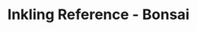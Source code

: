 ---
title: Inkling Reference - Bonsai

language_tabs:

toc_footers:
  - <a href='https://bons.ai/sign-up'>Sign Up for our Private Beta!</a>
  - <a href='.'>Return home</a>
  -  <%= partial "partials/footer-links" %>



includes:
- inkling-reference/inkling-reference.html.md
- inkling-reference/concept.html.md
- inkling-reference/schema.html.md
- inkling-reference/curriculum.html.md
- inkling-reference/lesson.html.md
- inkling-reference/import.html.md
  
search: true
---
